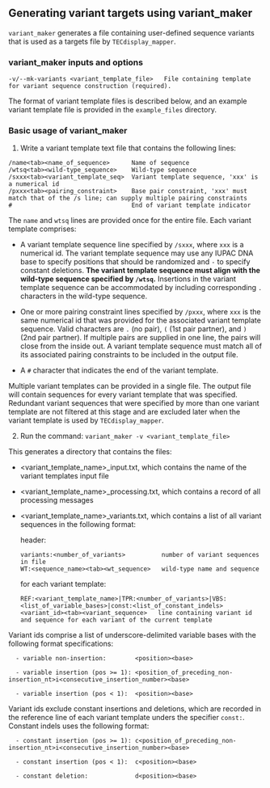 ## Generating variant targets using variant_maker

`variant_maker` generates a file containing user-defined sequence variants that is used as a targets file by `TECdisplay_mapper`.

### variant_maker inputs and options

```
-v/--mk-variants <variant_template_file>   File containing template for variant sequence construction (required). 
```

The format of variant template files is described below, and an example variant template file is provided in the `example_files` directory.

### Basic usage of variant_maker

1. Write a variant template text file that contains the following lines:

```
/name<tab><name_of_sequence>      Name of sequence
/wtsq<tab><wild-type_sequence>    Wild-type sequence
/sxxx<tab><variant_template_seq>  Variant template sequence, 'xxx' is a numerical id
/pxxx<tab><pairing_constraint>    Base pair constraint, 'xxx' must match that of the /s line; can supply multiple pairing constraints
#                                 End of variant template indicator
```

The `name` and `wtsq` lines are provided once for the entire file. Each variant template comprises:

- A variant template sequence line specified by `/sxxx`, where `xxx` is a numerical id. The variant template sequence may use any IUPAC DNA base to specify positions that should be randomized and `-` to specify constant deletions. **The variant template sequence must align with the wild-type sequence specified by `/wtsq`.** Insertions in the variant template sequence can be accommodated by including corresponding `.` characters in the wild-type sequence.
     
- One or more pairing constraint lines specified by `/pxxx`, where `xxx` is the same numerical id that was provided for the associated variant template sequence. Valid characters are `.` (no pair), `(` (1st pair partner), and `)` (2nd pair partner). If multiple pairs are supplied in one line, the pairs will close from the inside out. A variant template sequence must match all of its associated pairing constraints to be included in the output file.
    
- A `#` character that indicates the end of the variant template.

Multiple variant templates can be provided in a single file. The output file will contain sequences for every variant template that was specified. Redundant variant sequences that were specified by more than one variant template are not filtered at this stage and are excluded later when the variant template is used by `TECdisplay_mapper`.

2. Run the command:
`variant_maker -v <variant_template_file>`

This generates a directory that contains the files:

- <variant_template_name>_input.txt, which contains the name of the variant templates input file

- <variant_template_name>_processing.txt, which contains a record of all processing messages

- <variant_template_name>_variants.txt, which contains a list of all variant sequences in the following format:

  header:
  ```
  variants:<number_of_variants>          number of variant sequences in file
  WT:<sequence_name><tab><wt_sequence>   wild-type name and sequence
  ```

  for each variant template:
  ```
  REF:<variant_template_name>|TPR:<number_of_variants>|VBS:<list_of_variable_bases>|const:<list_of_constant_indels>
  <variant_id><tab><variant_sequence>   line containing variant id and sequence for each variant of the current template
  ```

Variant ids comprise a list of underscore-delimited variable bases with the following format specifications:
```
  - variable non-insertion:        <position><base>

  - variable insertion (pos >= 1): <position_of_preceding_non-insertion_nt>i<consecutive_insertion_number><base>

  - variable insertion (pos < 1):  <position><base>
```

Variant ids exclude constant insertions and deletions, which are recorded in the reference line of each variant template unders the specifier `const:`. Constant indels uses the following format:
```
  - constant insertion (pos >= 1): c<position_of_preceding_non-insertion_nt>i<consecutive_insertion_number><base>

  - constant insertion (pos < 1):  c<position><base>

  - constant deletion:             d<position><base>
```
